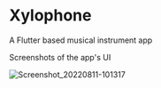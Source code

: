 # Xylophone

A Flutter based musical instrument app


Screenshots of the app's UI

![Screenshot_20220811-101317](https://user-images.githubusercontent.com/35575594/184167668-c75cf765-c00a-4a05-88e9-aa47e34d1fd8.png)
